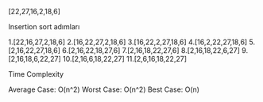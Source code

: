 [22,27,16,2,18,6]

Insertion sort adımları

1.[22,16,27,2,18,6]
2.[16,22,27,2,18,6]
3.[16,22,2,27,18,6]
4.[16,2,22,27,18,6]
5.[2,16,22,27,18,6]
6.[2,16,22,18,27,6]
7.[2,16,18,22,27,6]
8.[2,16,18,22,6,27]
9.[2,16,18,6,22,27]
10.[2,16,6,18,22,27]
11.[2,6,16,18,22,27]

Time Complexity

Average Case: O(n^2)
Worst Case: O(n^2)
Best Case: O(n)
